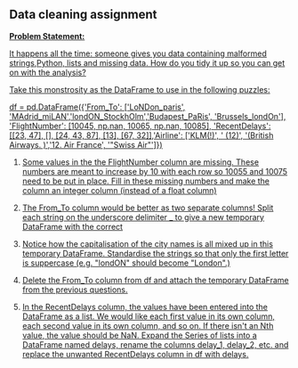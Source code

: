 ## Data cleaning assignment

**<u>Problem Statement:<u>**

It happens all the time: someone gives you data containing malformed strings,Python, lists and missing data. How do you tidy it up so you can get on with the analysis?

Take this monstrosity as the DataFrame to use in the following puzzles:

df = pd.DataFrame({'From_To': ['LoNDon_paris', 'MAdrid_miLAN','londON_StockhOlm','Budapest_PaRis', 'Brussels_londOn'], 'FlightNumber': [10045, np.nan, 10065, np.nan, 10085], 'RecentDelays': [[23, 47], [], [24, 43, 87], [13], [67, 32]],'Airline': ['KLM(!)', '<Air France> (12)', '(British Airways. )','12. Air France', '"Swiss Air"']})
    
1. Some values in the the FlightNumber column are missing. These numbers are meant to increase by 10 with each row so 10055 and 10075 need to be put in place. Fill in these missing numbers and make the column an integer column (instead of a float column)    

2. The From_To column would be better as two separate columns! Split each string on the underscore delimiter _ to give a new temporary DataFrame with the correct 

3. Notice how the capitalisation of the city names is all mixed up in this temporary DataFrame. Standardise the strings so that only the first letter is suppercase (e.g. "londON" should become "London".)

4. Delete the From_To column from df and attach the temporary DataFrame from the previous questions.

5. In the RecentDelays column, the values have been entered into the DataFrame as a list. We would like each first value in its own column, each second value in its own column, and so on. If there isn't an Nth value, the value should be NaN.
Expand the Series of lists into a DataFrame named delays, rename the columns delay_1, delay_2, etc. and replace the unwanted RecentDelays column in df with delays.
  
